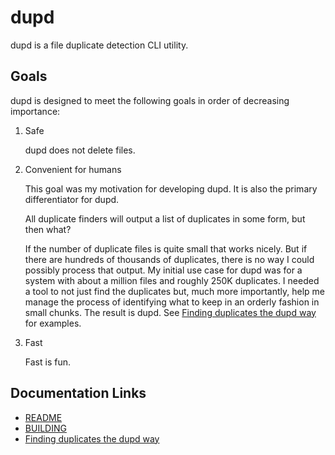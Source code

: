 dupd
====

dupd is a file duplicate detection CLI utility.

Goals
-----

dupd is designed to meet the following goals in order of decreasing importance:

1. Safe

   dupd does not delete files.

2. Convenient for humans

   This goal was my motivation for developing dupd. It is also the
   primary differentiator for dupd.

   All duplicate finders will output a list of duplicates in some form,
   but then what?

   If the number of duplicate files is quite small that works nicely.
   But if there are hundreds of thousands of duplicates, there is no way
   I could possibly process that output. My initial use case for dupd
   was for a system with about a million files and roughly 250K duplicates.
   I needed a tool to not just find the duplicates but, much more importantly,
   help me manage the process of identifying what to keep in an orderly
   fashion in small chunks. The result is dupd.
   See [Finding duplicates the dupd way](examples.md) for examples.

3. Fast

   Fast is fun.


Documentation Links
-------------------

* [README](../README)
* [BUILDING](../BUILDING)
* [Finding duplicates the dupd way](examples.md)
